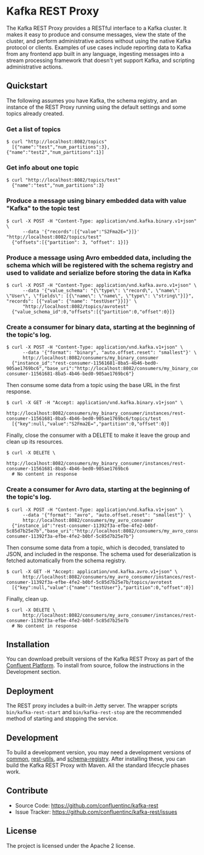 # Kafka REST Proxy

The Kafka REST Proxy provides a RESTful interface to a Kafka cluster. It makes it easy to produce and consume messages, view the state of the cluster, and perform administrative actions without using the native Kafka protocol or clients. Examples of use cases include reporting data to Kafka from any frontend app built in any language, ingesting messages into a stream processing framework that doesn't yet support Kafka, and scripting administrative actions.

## Quickstart

The following assumes you have Kafka, the schema registry, and an instance of the REST Proxy running using the default settings and some topics already created.

### Get a list of topics

```
$ curl "http://localhost:8082/topics"
  [{"name":"test","num_partitions":3},{"name":"test2","num_partitions":1}]
```

### Get info about one topic

```
$ curl "http://localhost:8082/topics/test"
  {"name":"test","num_partitions":3}
```

### Produce a message using binary embedded data with value "Kafka" to the topic test

```
$ curl -X POST -H "Content-Type: application/vnd.kafka.binary.v1+json" \
      --data '{"records":[{"value":"S2Fma2E="}]}' "http://localhost:8082/topics/test"
  {"offsets":[{"partition": 3, "offset": 1}]}
```

### Produce a message using Avro embedded data, including the schema which will be registered with the schema registry and used to validate and serialize before storing the data in Kafka

```
$ curl -X POST -H "Content-Type: application/vnd.kafka.avro.v1+json" \
      --data '{"value_schema": "{\"type\": \"record\", \"name\": \"User\", \"fields\": [{\"name\": \"name\", \"type\": \"string\"}]}", "records": [{"value": {"name": "testUser"}}]}' \
      "http://localhost:8082/topics/avrotest"
  {"value_schema_id":0,"offsets":[{"partition":0,"offset":0}]}
```

### Create a consumer for binary data, starting at the beginning of the topic's log.

```
$ curl -X POST -H "Content-Type: application/vnd.kafka.v1+json" \
      --data '{"format": "binary", "auto.offset.reset": "smallest"}' \
      http://localhost:8082/consumers/my_binary_consumer
  {"instance_id":"rest-consumer-11561681-8ba5-4b46-bed0-905ae1769bc6","base_uri":"http://localhost:8082/consumers/my_binary_consumer/instances/rest-consumer-11561681-8ba5-4b46-bed0-905ae1769bc6"}
```

Then consume some data from a topic using the base URL in the first response.

```
$ curl -X GET -H "Accept: application/vnd.kafka.binary.v1+json" \
      http://localhost:8082/consumers/my_binary_consumer/instances/rest-consumer-11561681-8ba5-4b46-bed0-905ae1769bc6/topics/test
  [{"key":null,"value":"S2Fma2E=","partition":0,"offset":0}]
```

Finally, close the consumer with a DELETE to make it leave the group and clean up its resources.

```
$ curl -X DELETE \
      http://localhost:8082/consumers/my_binary_consumer/instances/rest-consumer-11561681-8ba5-4b46-bed0-905ae1769bc6
  # No content in response
```

### Create a consumer for Avro data, starting at the beginning of the topic's log.

```
$ curl -X POST -H "Content-Type: application/vnd.kafka.v1+json" \
      --data '{"format": "avro", "auto.offset.reset": "smallest"}' \
      http://localhost:8082/consumers/my_avro_consumer
  {"instance_id":"rest-consumer-11392f3a-efbe-4fe2-b0bf-5c85d7b25e7b","base_uri":"http://localhost:8082/consumers/my_avro_consumer/instances/rest-consumer-11392f3a-efbe-4fe2-b0bf-5c85d7b25e7b"}
```

Then consume some data from a topic, which is decoded, translated to JSON, and included in the response. The schema used for deserialization is fetched automatically from the schema registry.

```
$ curl -X GET -H "Accept: application/vnd.kafka.avro.v1+json" \
      http://localhost:8082/consumers/my_avro_consumer/instances/rest-consumer-11392f3a-efbe-4fe2-b0bf-5c85d7b25e7b/topics/avrotest
  [{"key":null,"value":{"name":"testUser"},"partition":0,"offset":0}]
```

Finally, clean up.

```
$ curl -X DELETE \
      http://localhost:8082/consumers/my_avro_consumer/instances/rest-consumer-11392f3a-efbe-4fe2-b0bf-5c85d7b25e7b
  # No content in response
```

## Installation

You can download prebuilt versions of the Kafka REST Proxy as part of the [Confluent Platform](http://confluent.io/downloads/). To install from source, follow the instructions in the Development section.

## Deployment

The REST proxy includes a built-in Jetty server. The wrapper scripts `bin/kafka-rest-start` and `bin/kafka-rest-stop` are the recommended method of starting and stopping the service.

## Development

To build a development version, you may need a development versions of [common](https://github.com/confluentinc/common), [rest-utils](https://github.com/confluentinc/rest-utils), and [schema-registry](https://github.com/confluentinc/schema-registry). After installing these, you can build the Kafka REST Proxy with Maven. All the standard lifecycle phases work.

## Contribute

- Source Code: <https://github.com/confluentinc/kafka-rest>
- Issue Tracker: <https://github.com/confluentinc/kafka-rest/issues>

## License

The project is licensed under the Apache 2 license.
